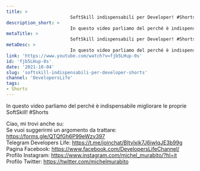 ```yaml
---
title: > 
                        SoftSkill indispensabili per Developer! #Shorts
description_short: > 
                        In questo video parliamo del perché è indispensabile migliorare le proprie SoftSkill! #Shorts Ciao, mi trovi anche su: Se vuoi ...
metaTitle: > 
                        SoftSkill indispensabili per Developer! #Shorts
metaDesc: > 
                        In questo video parliamo del perché è indispensabile migliorare le proprie SoftSkill! #Shorts Ciao, mi trovi anche su: Se vuoi ...
link: 'https://www.youtube.com/watch?v=fjb5LHup-0s'
id: 'fjb5LHup-0s'
date: '2021-10-04'
slug: 'softskill-indispensabili-per-developer-shorts'
channel: 'DevelopersLife'
tags: 
- Shorts
---
```

In questo video parliamo del perché è indispensabile migliorare le proprie SoftSkill! #Shorts  
  
Ciao, mi trovi anche su:  
Se vuoi suggerirmi un argomento da trattare: https://forms.gle/QTQfGh6P99eWzv397  
Telegram Developers Life: https://t.me/joinchat/BItvlxik7J6iwIqJE3b99g  
Pagina Facebook: https://www.facebook.com/DevelopersLifeChannel/  
Profilo Instagram: https://www.instagram.com/michel_murabito/?hl=it  
Profilo Twitter: https://twitter.com/michelmurabito​